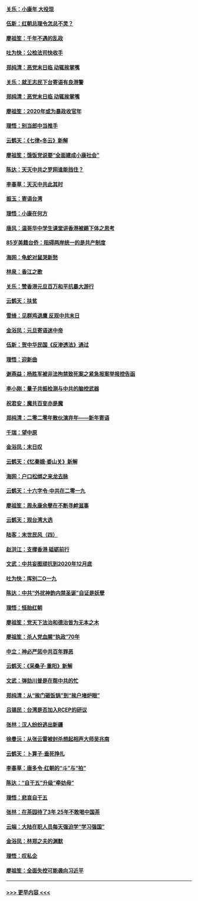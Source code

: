 #### [关乐：小康年 大役现](../pages/nsc993/n11774213.md?t=01072244) 
#### [伍新：红朝总理令怎总不灵？](../pages/nsc993/n11770813.md?t=01072244) 
#### [廖祖笙：千年不遇的乱政](../pages/nsc993/n11770373.md?t=01072244) 
#### [吐为快：公检法司快收手](../pages/nsc993/n11770359.md?t=01072244) 
#### [郑纯清：恶党末日临 动辄挨掌嘴](../pages/nsc993/n11769912.md?t=01072244) 
#### [关乐：就王志民下台寄语有良港警](../pages/nsc993/n11769903.md?t=01072244) 
#### [郑纯清：恶党末日临 动辄挨掌嘴](../pages/nsc993/n11769356.md?t=01072244) 
#### [廖祖笙：2020年或为暴政收官年](../pages/nsc993/n11768216.md?t=01072244) 
#### [理悟：别当郎中当推手](../pages/nsc993/n11768243.md?t=01072244) 
#### [云鹤天：《七律▪冬云》新解](../pages/nsc993/n11768204.md?t=01072244) 
#### [廖祖笙：饿饭党说要“全面建成小康社会”](../pages/nsc993/n11767482.md?t=01072244) 
#### [陈达：天灭中共之罗网谁能挡住？](../pages/nsc993/n11767465.md?t=01072244) 
#### [李春草：天灭中共此其时](../pages/nsc993/n11767452.md?t=01072244) 
#### [振玉：寄语台湾](../pages/nsc993/n11767432.md?t=01072244) 
#### [理悟：小康在何方](../pages/nsc993/n11767394.md?t=01072244) 
#### [唐风：温哥华中学生课堂讲香港被踢下体之思考](../pages/nsc993/n11766848.md?t=01072244) 
#### [85岁美籍台侨：阻碍两岸统一的是共产制度](../pages/nsc993/n11765043.md?t=01072244) 
#### [海网：龟蛇对鼠哭新愁](../pages/nsc993/n11764895.md?t=01072244) 
#### [林泉：香江之歌](../pages/nsc993/n11764415.md?t=01072244) 
#### [关乐：赞香港元旦百万和平抗暴大游行](../pages/nsc993/n11764382.md?t=01072244) 
#### [云鹤天：扶贫](../pages/nsc993/n11764245.md?t=01072244) 
#### [雪绮：见群鸡退鹰  反观中共末日](../pages/nsc993/n11762112.md?t=01072244) 
#### [金浴凤：元旦寄语迷中帝](../pages/nsc993/n11761788.md?t=01072244) 
#### [伍新：贺中华民国《反渗透法》通过](../pages/nsc993/n11761994.md?t=01072244) 
#### [理悟：迎新曲](../pages/nsc993/n11761152.md?t=01072244) 
#### [谢燕益：杨胜军被非法拘禁致死案之紧急报案举报控告函](../pages/nsc993/n11756134.md?t=01072244) 
#### [李小刚：量子共振检测与中共的脑控武器](../pages/nsc993/n11754518.md?t=01072244) 
#### [祝君安：魔共百变亦是魔](../pages/nsc993/n11754469.md?t=01072244) 
#### [郑纯清：二零二零年散伙演弃年——新年寄语](../pages/nsc993/n11754195.md?t=01072244) 
#### [千瑞：望中原](../pages/nsc993/n11754159.md?t=01072244) 
#### [金浴凤：末日叹](../pages/nsc993/n11752359.md?t=01072244) 
#### [云鹤天：《忆秦娥‧娄山关》新解](../pages/nsc993/n11752348.md?t=01072244) 
#### [海网：户口松绑之来龙去脉](../pages/nsc993/n11752328.md?t=01072244) 
#### [云鹤天：十六字令‧中共在二零一九](../pages/nsc993/n11752305.md?t=01072244) 
#### [廖祖笙：周永康余孽在不断寻衅滋事](../pages/nsc993/n11751013.md?t=01072244) 
#### [云鹤天：观台湾大选](../pages/nsc993/n11751007.md?t=01072244) 
#### [陆客：末世民风（四）](../pages/nsc993/n11749203.md?t=01072244) 
#### [赵洪江：支撑香港 砥砺前行](../pages/nsc993/n11748482.md?t=01072244) 
#### [文武：中共妄图顽抗到2020年12月底](../pages/nsc993/n11748446.md?t=01072244) 
#### [吐为快：挥别二O一九](../pages/nsc993/n11748411.md?t=01072244) 
#### [陈达：中共“外扰神韵内禁圣诞”自证是妖孽](../pages/nsc993/n11748226.md?t=01072244) 
#### [理悟：怪胎红朝](../pages/nsc993/n11748206.md?t=01072244) 
#### [廖祖笙：党天下法治和德治皆为无本之木](../pages/nsc993/n11748135.md?t=01072244) 
#### [廖祖笙：杀人党血腥“执政”70年](../pages/nsc993/n11745144.md?t=01072244) 
#### [中立：神必严惩中共百年罪恶](../pages/nsc993/n11744970.md?t=01072244) 
#### [云鹤天：《采桑子‧重阳》新解](../pages/nsc993/n11744948.md?t=01072244) 
#### [文武：弹劾川普是在帮中共的忙](../pages/nsc993/n11744758.md?t=01072244) 
#### [郑纯清：从“挨门砸饭锅”到“挨户堵炉眼”](../pages/nsc993/n11744745.md?t=01072244) 
#### [吕锡民：台湾是否加入RCEP的研议](../pages/nsc993/n11744701.md?t=01072244) 
#### [张林：汉人纷纷逃出新疆](../pages/nsc993/n11743530.md?t=01072244) 
#### [徐曼沅：从张云雷被封杀想起相声大师吴兆南](../pages/nsc993/n11741816.md?t=01072244) 
#### [云鹤天：卜算子‧垂死挣扎](../pages/nsc993/n11739956.md?t=01072244) 
#### [李春草：唐多令‧红朝的“斗”与“拍”](../pages/nsc993/n11739830.md?t=01072244) 
#### [陈达：“自干五”升级“牵妨母”](../pages/nsc993/n11739724.md?t=01072244) 
#### [理悟：悲哀自干五](../pages/nsc993/n11739547.md?t=01072244) 
#### [张林：在茶园待了3年 25年不敢喝中国茶](../pages/nsc993/n11739240.md?t=01072244) 
#### [云端：大陆在职人员每天强迫学“学习强国”](../pages/nsc993/n11738735.md?t=01072244) 
#### [金浴凤：林郑之夫的渊默](../pages/nsc993/n11737735.md?t=01072244) 
#### [理悟：叹私企](../pages/nsc993/n11737715.md?t=01072244) 
#### [廖祖笙：全面失控可能袭向习近平](../pages/nsc993/n11737704.md?t=01072244) 

----
#### [ >>> 更早内容 <<< ](../indexes/nsc993-earlier.md)
